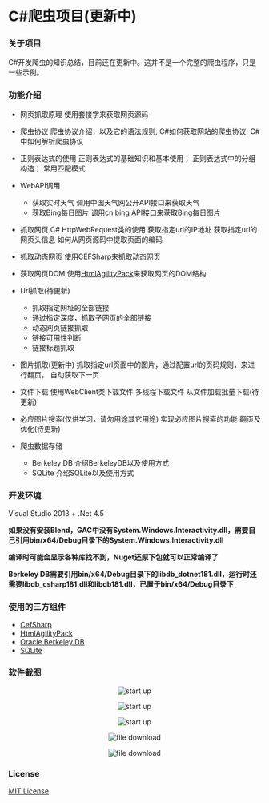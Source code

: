 # C\#爬虫项目(更新中)
### 关于项目
C#开发爬虫的知识总结，目前还在更新中。这并不是一个完整的爬虫程序，只是一些示例。

### 功能介绍
* 网页抓取原理
使用套接字来获取网页源码
* 爬虫协议
爬虫协议介绍，以及它的语法规则;
C#如何获取网站的爬虫协议;
C#中如何解析爬虫协议
* 正则表达式的使用
正则表达式的基础知识和基本使用；
正则表达式中的分组构造；
常用匹配模式
* WebAPI调用
    * 获取实时天气
      调用中国天气网公开API接口来获取天气
    * 获取Bing每日图片
      调用cn bing API接口来获取Bing每日图片
* 抓取网页
C# HttpWebRequest类的使用
获取指定url的IP地址
获取指定url的网页头信息
如何从网页源码中提取页面的编码
* 抓取动态网页
使用[CEFSharp](https://github.com/cefsharp/CefSharp)来抓取动态网页
* 获取网页DOM
使用[HtmlAgilityPack](https://github.com/zzzprojects/html-agility-pack)来获取网页的DOM结构
* Url抓取(待更新)
    * 抓取指定网址的全部链接
    * 通过指定深度，抓取子网页的全部链接
    * 动态网页链接抓取
    * 链接可用性判断
    * 链接标题抓取
    
* 图片抓取(更新中)
抓取指定url页面中的图片，通过配置url的页码规则，来进行翻页。
自动获取下一页
* 文件下载
使用WebClient类下载文件
多线程下载文件
从文件加载批量下载(待更新)

* 必应图片搜索(仅供学习，请勿用途其它用途)
实现必应图片搜索的功能
翻页及优化(待更新)
* 爬虫数据存储
    * Berkeley DB
    介绍BerkeleyDB以及使用方式
    * SQLite
    介绍SQLite以及使用方式
### 开发环境
Visual Studio 2013 + .Net 4.5<br/>

**如果没有安装Blend，GAC中没有System.Windows.Interactivity.dll，需要自己引用bin/x64/Debug目录下的System.Windows.Interactivity.dll**

**编译时可能会显示各种库找不到，Nuget还原下包就可以正常编译了**

**Berkeley DB需要引用bin/x64/Debug目录下的libdb_dotnet181.dll，运行时还需要libdb_csharp181.dll和libdb181.dll，已置于bin/x64/Debug目录下**

### 使用的三方组件
* [CefSharp](https://github.com/cefsharp/CefSharp)
* [HtmlAgilityPack](https://github.com/zzzprojects/html-agility-pack)
* [Oracle Berkeley DB](https://www.oracle.com/database/technologies/related/berkeleydb.html)
* [SQLite](https://www.sqlite.org/index.html)

### 软件截图
<p align="center">
 <img align="center" alt="start up" src="https://github.com/zhaotianff/CSharpCrawler/blob/master/CSharpCrawler/ScreenShots/1.png" />
</p>


<p align="center">
 <img align="center" alt="start up" src="https://github.com/zhaotianff/CSharpCrawler/blob/master/CSharpCrawler/ScreenShots/2.png" />
</p>


<p align="center">
 <img align="center" alt="start up" src="https://github.com/zhaotianff/CSharpCrawler/blob/master/CSharpCrawler/ScreenShots/3.png" />
</p>


<p align="center">
 <img align="center" alt="file download" src="https://github.com/zhaotianff/CSharpCrawler/blob/master/CSharpCrawler/ScreenShots/4.png" />
</p>


<p align="center">
 <img align="center" alt="file download" src="https://github.com/zhaotianff/CSharpCrawler/blob/master/CSharpCrawler/ScreenShots/5.png" />
</p>


### License

[MIT License](LICENSE).
